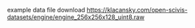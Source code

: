 example data file download
https://klacansky.com/open-scivis-datasets/engine/engine_256x256x128_uint8.raw